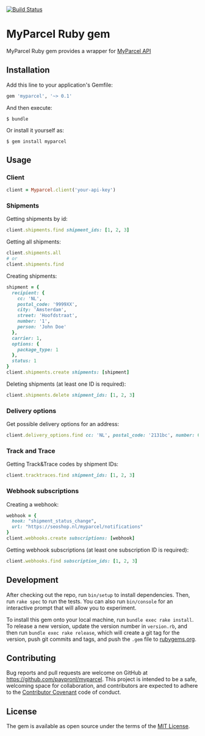 [![Build Status](https://travis-ci.org/ivdma/myparcel.svg?branch=master)](https://travis-ci.org/ivdma/myparcel)

# MyParcel Ruby gem

MyParcel Ruby gem provides a wrapper for [MyParcel API](https://myparcelnl.github.io/api/)

## Installation

Add this line to your application's Gemfile:

```ruby
gem 'myparcel', '~> 0.1'
```

And then execute:

    $ bundle

Or install it yourself as:

    $ gem install myparcel

## Usage

### Client

```ruby
client = Myparcel.client('your-api-key')
```

### Shipments

Getting shipments by id:

```ruby
client.shipments.find shipment_ids: [1, 2, 3]
```

Getting all shipments:

```ruby
client.shipments.all
# or
client.shipments.find
```

Creating shipments:

```ruby
shipment = {
  recipient: {
    cc: 'NL',
    postal_code: '9999XX',
    city: 'Amsterdam',
    street: 'Hoofdstraat',
    number: '1',
    person: 'John Doe'
  },
  carrier: 1,
  options: {
    package_type: 1
  },
  status: 1
}
client.shipments.create shipments: [shipment]
```

Deleting shipments (at least one ID is required):

```ruby
client.shipments.delete shipment_ids: [1, 2, 3]
```

### Delivery options

Get possible delivery options for an address:

```ruby
client.delivery_options.find cc: 'NL', postal_code: '2131bc', number: 679, carrier: 'postnl'
```

### Track and Trace

Getting Track&Trace codes by shipment IDs:

```ruby
client.tracktraces.find shipment_ids: [1, 2, 3]
```

### Webhook subscriptions

Creating a webhook:

```ruby
webhook = {
  hook: "shipment_status_change",
  url: "https://seoshop.nl/myparcel/notifications"
}
client.webhooks.create subscriptions: [webhook]
```

Getting webhook subscriptions (at least one subscription ID is required):

```ruby
client.webhooks.find subscription_ids: [1, 2, 3]
```

## Development

After checking out the repo, run `bin/setup` to install dependencies. Then, run `rake spec` to run the tests. You can also run `bin/console` for an interactive prompt that will allow you to experiment.

To install this gem onto your local machine, run `bundle exec rake install`. To release a new version, update the version number in `version.rb`, and then run `bundle exec rake release`, which will create a git tag for the version, push git commits and tags, and push the `.gem` file to [rubygems.org](https://rubygems.org).

## Contributing

Bug reports and pull requests are welcome on GitHub at https://github.com/paypronl/myparcel. This project is intended to be a safe, welcoming space for collaboration, and contributors are expected to adhere to the [Contributor Covenant](http://contributor-covenant.org) code of conduct.


## License

The gem is available as open source under the terms of the [MIT License](http://opensource.org/licenses/MIT).
